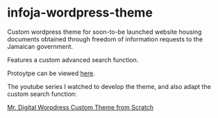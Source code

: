 # infoja-wordpress-theme
Custom wordpress theme for soon-to-be launched website housing documents obtained through freedom of information requests to the Jamaican government.

Features a custom advanced search function.

Protoytpe can be viewed [here](http://robertl80.sg-host.com/).

The youtube series I watched to develop the theme, and also adapt the custom search function:

[Mr. Digital Worpdress Custom Theme from Scratch](https://www.youtube.com/watch?v=n3EcEYFgyrQ&list=PLgFB6lmeXFOpHnNmQ4fdIYA5X_9XhjJ9d)
